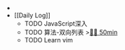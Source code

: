 -
- [[Daily Log]]
	- TODO JavaScript深入
	- TODO 算法-双向列表 >[🍅🍅 50min](#agenda-pomo://?t=f-1684749992967-1500%2Cf-1684752039489-1500)
	- TODO Learn vim